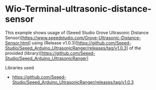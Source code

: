 # Wio-Terminal-ultrasonic-distance-sensor

This example shows usage of (Seeed Studio Grove Ultrasonic Distance Sensor)[https://www.seeedstudio.com/Grove-Ultrasonic-Distance-Sensor.html] using (Release v1.0.3)[https://github.com/Seeed-Studio/Seeed_Arduino_UltrasonicRanger/releases/tag/v1.0.3] of the provided (library)[https://github.com/Seeed-Studio/Seeed_Arduino_UltrasonicRanger]

Libraries used
- https://github.com/Seeed-Studio/Seeed_Arduino_UltrasonicRanger/releases/tag/v1.0.3